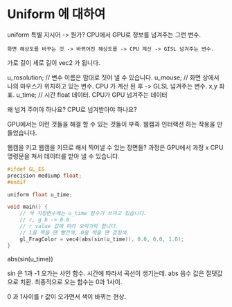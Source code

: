 <h1>Uniform 에 대하여</h1>

uniform 특별 지시어 
-> 뭔가? CPU에서 GPU로 정보를 넘겨주는 그런 변수.

`화면 해상도를 바꾸는 것 -> 바뀌어진 해상도를 -> CPU 계산 -> GISL 넘겨주는 변수.`

가로 길이 세로 길이 vec2 가 됩니다.

u_rosolution; // 변수 이름은 맘대로 짓어 낼 수 있습니다. 
u_mouse; // 화면 상에서 나의 마우스가 위치하고 있는 변수. CPU 가 계산 된 후 -> GLSL 넘겨주는 변수. x,y 좌표.
u_time; // 시간 float 데이터. CPU가 GPU 넘겨주는 데이터 

왜 넘겨 주어야 하나요?
CPU로 넘겨받아야 하나요?

GPU에서는 이런 것들을 해결 할 수 있는 것들이 부족.
웹캠과 인터랙션 하는 작용을 만들었습니다.

웹캠을 키고 웹캠을 키므로 해서 찍어낼 수 있는 장면들? 
과정은 GPU에서 과정 x CPU 명령문을 쳐서 데이터를 받아 낼 수 있습니다.

``` c
#ifdef GL_ES
precision mediump float;
#endif 

uniform float u_time;

void main() {
    // 색 지정변수에는 u_time 함수가 쓰이고 있습니다.
    // r, g b -> 0.0  
    // r value 값에 따라 오락가락 합니다.
    // 1을 찍을 떈 빨간색, 0을 찍을 떈 검정색.
    gl_FragColor = vec4(abs(sin(u_time)), 0.0, 0.0, 1.0);
}
```

abs(sin(u_time)) 

sin 은 1과 -1 오가는 사인 함수. 시간에 따라서 곡선이 생기는데.
abs 음수 값은 절댓값으로 치환. 최종적으로 오는 함수는 0과 1사이.

0 과 1사이를 r 값이 오가면서 색이 바뀌는 현상.
